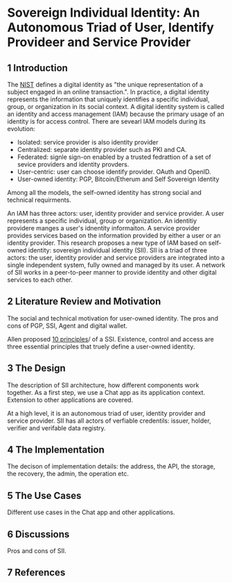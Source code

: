 # Sovereign Individual Identity: An Autonomous Triad of User, Identify Provideer and Service Provider

## 1 Introduction

The [NIST][1] defines a digital identity as "the unique representation of a subject engaged in an online transaction.". In practice, a digital identity represents the information that uniquely identifies a specific individual, group, or organization in its social context. A digital identity system is called an identity and access management (IAM) because the primary usage of an identity is for access control. There are sevearl IAM models during its evolution:

- Isolated: service provider is also identity provider
- Centralized: separate identity provider such as PKI and CA.
- Federated: signle sign-on enabled by a trusted fedrattion of a set of sevice providers and identity provders.
- User-centric: user can choose identify provider. OAuth and OpenID.
- User-owned identity: PGP, Bitcoin/Etherum and Self Sovereign Identity

Among all the models, the self-owned identity has strong social and technical requirments.

An IAM has three actors: user, identity provider and service provider. A user represents a specific individual, group or organization. An identitiy providere manges a user's idnentity informaiton. A service provider provides services based on the information provided by either a user or an identity provider. This research proposes a new type of IAM based on self-owned identity: sovereign individual identity (SII). SII is a triad of three actors: the user, identity provider and service providers are integrated into a single independent system, fully owned and managed by its user. A network of SII works in a peer-to-peer manner to provide identity and other digital services to each other.

## 2 Literature Review and Motivation

The social and technical motivation for user-owned identity.
The pros and cons of PGP, SSI, Agent and digital wallet.

Allen proposed [10 principles][2]/ of a SSI. Existence, control and access are three essential principles that truely define a user-owned identity.

## 3 The Design

The description of SII architecture, how different components work together. As a first step, we use a Chat app as its application context. Extension to other applications are covered.

At a high level, it is an autonomous triad of user, identity provider and service provider. SII has all actors of verfiable credentils: issuer, holder, verifier and verifable data registry.

## 4 The Implementation

The decison of implementation details: the address, the API, the storage, the recovery, the admin, the operation etc.

## 5 The Use Cases

Different use cases in the Chat app and other applications.

## 6 Discussions

Pros and cons of SII.

## 7 References

[1]: https://pages.nist.gov/800-63-3/sp800-63-3.html "Digital Identity Guidelines"
[2]: http://www.lifewithalacrity.com/2016/04/the-path-to-self-soverereign-identity.html "The Path to Self-Sovereign Identity"
